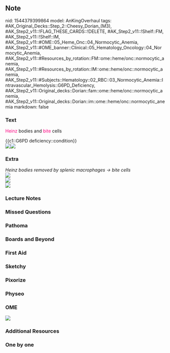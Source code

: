 ## Note
nid: 1544379399864
model: AnKingOverhaul
tags: #AK_Original_Decks::Step_2::Cheesy_Dorian_(M3), #AK_Step2_v11::!FLAG_THESE_CARDS::!DELETE, #AK_Step2_v11::!Shelf::FM, #AK_Step2_v11::!Shelf::IM, #AK_Step2_v11::#OME::05_Heme_Onc::04_Normocytic_Anemia, #AK_Step2_v11::#OME_banner::Clinical::05_Hematology_Oncology::04_Normocytic_Anemia, #AK_Step2_v11::#Resources_by_rotation::FM::ome::heme/onc::normocytic_anemia, #AK_Step2_v11::#Resources_by_rotation::IM::ome::heme/onc::normocytic_anemia, #AK_Step2_v11::#Subjects::Hematology::02_RBC::03_Normocytic_Anemia::Intravascular_Hemolysis::G6PD_Deficiency, #AK_Step2_v11::Original_decks::Dorian::fam::ome::heme/onc::normocytic_anemia, #AK_Step2_v11::Original_decks::Dorian::im::ome::heme/onc::normocytic_anemia
markdown: false

### Text
<font color="#FC0280">Heinz</font> bodies and <font color=
"#FC0280">bite</font> cells
<div>
  {{c1::G6PD deficiency::condition}}
</div>
<div><img src="paste-502829001211907.jpg"><img src=
"paste-36236639076355.jpg"></div>

### Extra
<div>
  <div>
    <div>
      <div>
        <div>
          <div>
            <div>
              <div>
                <i>Heinz bodies removed by splenic macrophages →
                bite cells</i>
              </div>
            </div>
            <div>
              <i><img src="paste-1246906315440129.jpg"></i>
            </div>
            <div>
              <i><img src="paste-149752624709635.jpg"></i>
            </div>
            <div><img src="paste-619188255195137.jpg"></div>
          </div>
        </div>
      </div>
    </div>
  </div>
</div>

### Lecture Notes


### Missed Questions


### Pathoma


### Boards and Beyond


### First Aid


### Sketchy


### Pixorize


### Physeo


### OME
<div class="ome-widget">
  <a href=
  "https://onlinemeded.org/spa/hematology-oncology/normocytic-anemia/acquire?ref=anki">
  <img src="_OME_AnkiFlashcards_Lesson_6.png"></a>
</div>

### Additional Resources


### One by one

